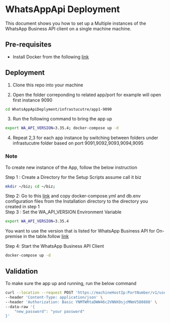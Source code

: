
# WhatsAppApi Deployment 
This document shows you how to set up a Multiple instances of the WhatsApp Business API client on a single machine machine.

## Pre-requisites
- Install Docker from the following [link](https://docs.docker.com/compose/install/?fbclid=IwAR3Qui2fC8-Q3O4qgOEbCERv0l-HSViw80k3pN3xWvLZcakyeasvMMnctzE)

## Deployment
1. Clone this repo into your machine

2. Open the folder correponding to related app/port for example will open first instance 9090
```sh
cd WhatsAppApiDeplyment/infrastucutre/app1-9090
```

3. Run the following command to bring the app up 
```sh
export WA_API_VERSION=3.35.4; docker-compose up -d
```
 
4. Repeat 2,3 for each app instance by switching between folders under infrastucutre folder based on port 9091,9092,9093,9094,9095

### Note

To create new instance of the App, follow the below instruction

 Step 1 : Create a Directory for the Setup Scripts  assume call it biz<br>
 ```sh
 mkdir ~/biz; cd ~/biz; 
 ```
 Step 2: Go to this [link](https://docs.docker.com/compose/install/?fbclid=IwAR3Qui2fC8-Q3O4qgOEbCERv0l-HSViw80k3pN3xWvLZcakyeasvMMnctzE) and copy  docker-compose.yml and   db.env configuration files from the Installation directory to the directory you created in step 1 <br>
 Step 3 :  Set the WA_API_VERSION Environment Variable <br>
   ```sh
  export WA_API_VERSION=3.35.4 
  ```
You want to use the version that is listed for WhatsApp Business API for On-premise in the table.follow [link](https://developers.facebook.com/docs/whatsapp/changelog/#recommended)

  Step 4:  Start the WhatsApp Business API Client
   ```sh
   docker-compose up -d 
  ```
## Validation
To make sure the app up and running, run the below command
```sh
curl --location --request POST 'https://machineHostIp:PortNumber/v1/users/login' \
--header 'Content-Type: application/json' \
--header 'Authorization: Basic YNMTWRtaDWW46c2VNNXOsjcMNmV580888' \
--data-raw '{
    "new_password": "your password"
}'
```

